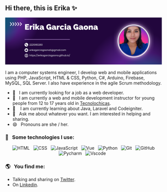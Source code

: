 ## Hi there, this is Erika ✨
![Demo](/portada.PNG)


I am a computer systems engineer, I develop web and mobile applications using PHP, JavaScript, HTML & CSS, Python, C#, Arduino, Firebase, MySQL, SQL Server. I also have experience in the agile Scrum methodology.

- 🔭 &nbsp;&nbsp;I am currently looking for a job as a web developer. <br/>
- 🔭 &nbsp;&nbsp;I am currently a web and mobile development instructor for young people from 12 to 17 years old in [Tecnolochicas](https://tecnolochicas.mx/). <br/>
- 🌱 &nbsp;&nbsp; I am currently learning about Java, Laravel and Codeigniter.<br/>
- 💬 &nbsp;&nbsp;Ask me about whatever you want. I am interested in helping and sharing. <br/>
- 😄 &nbsp;&nbsp;Pronouns are she / her.

### 🎯 &nbsp;&nbsp;Some technologies I use:
<p align="center">
  <img src="https://img.shields.io/badge/HTML5-E34F26?style=for-the-badge&logo=html5&logoColor=white" alt="HTML" />&nbsp;&nbsp;
  <img src="https://img.shields.io/badge/CSS3-1572B6?style=for-the-badge&logo=css3&logoColor=white" alt="CSS" />&nbsp;&nbsp;
  <img src="https://img.shields.io/badge/JavaScript-323330?style=for-the-badge&logo=javascript&logoColor=F7DF1E" alt="JavaScript" />&nbsp;&nbsp;
  <img src="https://img.shields.io/badge/Vue%20js-35495E?style=for-the-badge&logo=vuedotjs&logoColor=4FC08D" alt="Vue" />&nbsp;&nbsp;
  <img src="https://img.shields.io/badge/Python-FFD43B?style=for-the-badge&logo=python&logoColor=blue" alt="Python">&nbsp;&nbsp;
  <img src="https://img.shields.io/badge/Git-F05032?style=for-the-badge&logo=git&logoColor=white" alt="Git" />&nbsp;&nbsp;
  <img src="https://img.shields.io/badge/github%20-%23000.svg?&style=for-the-badge&logo=github&logoColor=white" alt="GitHub" />
  <img src="https://img.shields.io/badge/PyCharm-000000.svg?&style=for-the-badge&logo=PyCharm&logoColor=white" alt="Pycharm">&nbsp;&nbsp;
  <img src="https://img.shields.io/badge/VSCode-0078D4?style=for-the-badge&logo=visual%20studio%20code&logoColor=white" alt="Vscode">&nbsp;&nbsp;  
</p>

### 🌎 &nbsp;&nbsp;You find me:
- Talking and sharing on <a href="https://x.com/ErikaGarci20982">Twitter</a>.
- On <a href="https://www.linkedin.com/in/erikaggarcia/">Linkedin</a>.


